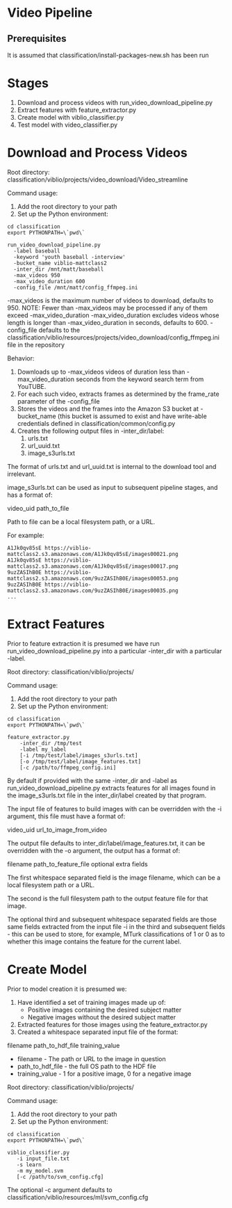 Video Pipeline
==============

Prerequisites
-------------
It is assumed that classification/install-packages-new.sh has been run

Stages
======

1. Download and process videos with run_video_download_pipeline.py
2. Extract features with feature_extractor.py
3. Create model with viblio_classifier.py
4. Test model with video_classifier.py

Download and Process Videos
===========================

Root directory: classification/viblio/projects/video_download/Video_streamline

Command usage:

1. Add the root directory to your path
2. Set up the Python environment:

```
cd classification
export PYTHONPATH=\`pwd\`

run_video_download_pipeline.py 
  -label baseball
  -keyword 'youth baseball -interview' 
  -bucket_name viblio-mattclass2 
  -inter_dir /mnt/matt/baseball 
  -max_videos 950
  -max_video_duration 600
  -config_file /mnt/matt/config_ffmpeg.ini 
```

-max_videos is the maximum number of videos to download, defaults to 950. NOTE: Fewer than -max_videos may be processed if any of them exceed -max_video_duration
-max_video_duration excludes videos whose length is longer than -max_video_duration in seconds, defaults to 600.
-config_file defaults to the classification/viblio/resources/projects/video_download/config_ffmpeg.ini file in the repository

Behavior:

1. Downloads up to -max_videos videos of duration less than -max_video_duration seconds from the keyword search term from YouTUBE.
2. For each such video, extracts frames as determined by the frame_rate parameter of the -config_file
3. Stores the videos and the frames into the Amazon S3 bucket at -bucket_name (this bucket is assumed to exist and have write-able credentials defined in classification/common/config.py
4. Creates the following output files in -inter_dir/label:
   1. urls.txt
   2. url_uuid.txt
   3. image_s3urls.txt

The format of urls.txt and url_uuid.txt is internal to the download
tool and irrelevant.

image_s3urls.txt can be used as input to subsequent pipeline stages,
and has a format of:

video_uid path_to_file

Path to file can be a local filesystem path, or a URL.

For example:
```
A1Jk0qv85sE https://viblio-mattclass2.s3.amazonaws.com/A1Jk0qv85sE/images00021.png
A1Jk0qv85sE https://viblio-mattclass2.s3.amazonaws.com/A1Jk0qv85sE/images00017.png
9uzZASIhB0E https://viblio-mattclass2.s3.amazonaws.com/9uzZASIhB0E/images00053.png
9uzZASIhB0E https://viblio-mattclass2.s3.amazonaws.com/9uzZASIhB0E/images00035.png
...
```

Extract Features
================

Prior to feature extraction it is presumed we have run
run_video_download_pipeline.py into a particular -inter_dir with a
particular -label.

Root directory: classification/viblio/projects/

Command usage:

1) Add the root directory to your path
2) Set up the Python environment:

```
cd classification
export PYTHONPATH=\`pwd\`

feature_extractor.py
	-inter_dir /tmp/test
	-label my_label
	[-i /tmp/test/label/images_s3urls.txt]
	[-o /tmp/test/label/image_features.txt]
	[-c /path/to/ffmpeg_config.ini]
```

By default if provided with the same -inter_dir and -label as
run_video_download_pipeline.py extracts features for all images found
in the image_s3urls.txt file in the inter_dir/label created by that
program.

The input file of features to build images with can be overridden with
the -i argument, this file must have a format of:

video_uid url_to_image_from_video

The output file defaults to inter_dir/label/image_features.txt, it can
be overridden with the -o argument, the output has a format of:

filename path_to_feature_file optional extra fields

The first whitespace separated field is the image filename, which can
be a local filesystem path or a URL.

The second is the full filesystem path to the output feature file for that
image.

The optional third and subsequent whitespace separated fields are those
same fields extracted from the input file -i in the third and
subsequent fields - this can be used to store, for example, MTurk
classifications of 1 or 0 as to whether this image contains the
feature for the current label.

Create Model
============

Prior to model creation it is presumed we:

1. Have identified a set of training images made up of:
   * Positive images containing the desired subject matter
   * Negative images without the desired subject matter
2. Extracted features for those images using the feature_extractor.py
2. Created a whitespace separated input file of the format:

filename path_to_hdf_file training_value

* filename - The path or URL to the image in question
* path_to_hdf_file - the full OS path to the HDF file
* training_value - 1 for a positive image, 0 for a negative image

Root directory: classification/viblio/projects/

Command usage:

1. Add the root directory to your path
2. Set up the Python environment:

```
cd classification
export PYTHONPATH=\`pwd\`

viblio_classifier.py 
   -i input_file.txt
   -s learn
   -m my_model.svm
   [-c /path/to/svm_config.cfg]
```

The optional -c argument defaults to
classification/viblio/resources/ml/svm_config.cfg
